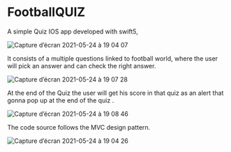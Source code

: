 # FootballQUIZ
A simple Quiz IOS app developed with swift5,

![Capture d’écran 2021-05-24 à 19 04 07](https://user-images.githubusercontent.com/51541884/119389633-d00ba200-bcc3-11eb-9a42-5f08b5a137bc.png)


It consists of a multiple questions linked to football world, where the user will pick an answer and can check the right answer.

![Capture d’écran 2021-05-24 à 19 07 28](https://user-images.githubusercontent.com/51541884/119389774-f92c3280-bcc3-11eb-95eb-79f5c85b6d16.png)



At the end of the Quiz the user will get his score in that quiz as an alert that gonna pop up at the end of the quiz .

![Capture d’écran 2021-05-24 à 19 08 46](https://user-images.githubusercontent.com/51541884/119389804-05b08b00-bcc4-11eb-93bb-b58c479141b6.png)

The code source follows the MVC design pattern. 

![Capture d’écran 2021-05-24 à 19 04 26](https://user-images.githubusercontent.com/51541884/119389825-0c3f0280-bcc4-11eb-97f9-8c18d0f15eb5.png)
